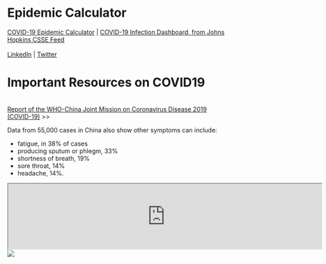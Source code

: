 # Epidemic Calculator
<a href="https://krishnatre-siddhartha.github.io/COVID/index.html">COVID-19 Epidemic Calculator</a> | <a href="https://krishnatre-siddhartha.github.io/COVID/dbcovid.html">COVID-19 Infection Dashboard, from Johns Hopkins CSSE Feed</a>
<br> <br>
<a href="https://www.linkedin.com/in/krishnatre-siddhartha/">LinkedIn</a> | <a href="https://twitter.com/krishnatre_sid">Twitter</a>

# Important Resources on COVID19

<a href="https://www.who.int/docs/default-source/coronaviruse/who-china-joint-mission-on-covid-19-final-report.pdf">
<br>
Report of the WHO-China Joint Mission on Coronavirus Disease 2019 (COVID-19)</a> >>

Data from 55,000 cases in China also show other symptoms can include:
 - fatigue, in 38% of cases
 - producing sputum or phlegm, 33%
 - shortness of breath, 19%
 - sore throat, 14%
 - headache, 14%.

<iframe src="https://www.thequint.com/quintlab/novel-coronavirus-covid-19-outbreak-live-tracker/widget.html" width="720"></iframe>

<img src="https://camo.githubusercontent.com/229c37a5db866ebe12df76d97860f057a85f8a52/68747470733a2f2f7062732e7477696d672e636f6d2f6d656469612f45535f7633734d5545414134754b6b3f666f726d61743d6a7067266e616d653d343039367834303936">
